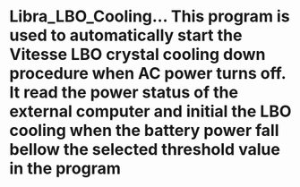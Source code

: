 Libra_LBO_Cooling...
This program is used to automatically start the Vitesse LBO crystal cooling down procedure when AC power turns off.  It read the power status of the external computer and initial the LBO cooling when the battery power fall bellow the selected threshold value in the program
=================
